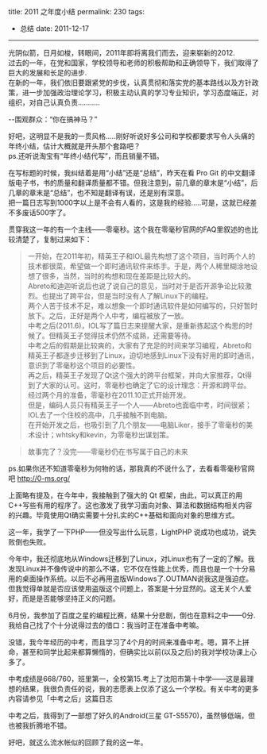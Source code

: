 title: 2011 之年度小结
permalink: 230
tags:
  - 总结
date: 2011-12-17
---

光阴似箭，日月如梭，转眼间，2011年即将离我们而去，迎来崭新的2012.  
过去的一年，在党和国家，学校领导和老师的积极帮助和正确领导下，我们取得了巨大的发展和长足的进步.  
在新的一年，我们依旧要跟紧党的步伐，认真贯彻和落实党的基本路线以及方针政策，进一步加强政治理论学习，积极主动认真的学习专业知识，学习态度端正，对组织，对自己认真负责...........

--围观群众：“你在搞神马？”

好吧，这明显不是我的一贯风格.....刚好听说好多公司和学校都要求写令人头痛的年终小结，估计大概就是开头那个套路吧？  
ps.还听说淘宝有“年终小结代写”，而且销量不错。

在写标题的时候，我纠结着是用“小结”还是“总结”，昨天在看 Pro Git 的中文翻译版电子书，书的质量和翻译质量都不错。但我注意到，前几章的章末是“小结”，后几章的章末是“总结”，也不知是翻译有误，还是别有深意。  
把一篇日志写到1000字以上是不会有人看的，这是我的经验.....可是，这就已经差不多废话500字了。

贯穿我这一年的有一个主线——零毫秒。这个我在零毫秒官网的FAQ里叙述的也比较清楚了，复制过来如下：


>一开始，在2011年初，精英王子和IOL最先构想了这个项目，当时两个人的技术都很菜，希望做一个即时通讯软件来练手。于是，两个人稀里糊涂地设想了很多，当然，当时的构想和现在差距是比较大的。  
Abreto和迪迦听说后也说了说自己的意见，当时对于是否开源争论比较激烈。也提出了跨平台，但是当时没有人了解Linux下的编程。  
两个人苦于技术不足，难以想象一个即时通讯软件是如何编写的，只好暂时放下。之后，正好是两个人中考，编程被放了一放。  
中考之后(2011.6)，IOL写了篇日志来提醒大家，是重新拣起这个构思的时候了。但精英王子觉得技术仍然不成熟，还需要等待。  
中考之后的假期是比较爽的，大家有了充足的时间来学习编程，Abreto和精英王子都逐步迁移到了Linux，迫切地感到Linux下没有好用的即时通讯，意识到了零毫秒这个项目的必要性。  
再之后，精英王子发现了Qt这个强大的跨平台框架，并向大家推荐，Qt得到了大家的认可。这时，零毫秒也确定了它的设计理念：开源和跨平台。
经过两个月的准备，零毫秒在2011.10正式开始开发。  
但是，编码人员只有精英王子一个人——Abreto也面临中考，时间很紧；IOL去了一个住校的高中，几乎接触不到电脑。  
在开始开发之后，也吸引到了几个朋友——电脑Liker，接手了零毫秒的美术设计；whtsky和kevin，为零毫秒出谋划策。

>故事完了？没完——零毫秒仍在书写属于自己的未来

ps.如果你还不知道零毫秒为何物的话，那我真的不说什么了，去看看零毫秒官网吧 <http://0-ms.org/>

上面略有提及，在今年中，我接触到了强大的 Qt 框架，由此，可以真正的用C++写些有用的程序了。这也激发了我学习面向对象、算法和数据结构相关内容的兴趣。毕竟使用Qt确实需要十分扎实的C++基础和面向对象的思维方式。

这一年，我学了一下PHP——但没写出什么玩意，LightPHP 说成功也成功，说失败倒也失败。

今年中，我还彻底地从Windows迁移到了Linux，对Linux也有了一定的了解。我发现Linux并不像传说中的那么不堪，它不仅在性能上优秀，而且也是一个十分易用的桌面操作系统。以后不必再用盗版Windows了.OUTMAN说我这是强迫症。但我觉得单就是否应该使用盗版这个问题上，答案是十分显然的。这无关个人爱好，而是是否能够坚持正义的问题。

6月份，我参加了百度之星的编程比赛，结果十分悲剧，倒也在意料之中——0分.我给自己找了个十分说得过去的借口：我当时正在准备中考嘛。

没错，我今年经历的中考，而且学习了4个月的时间来准备中考。嗯，算不上拼命，甚至和同学比起来都算懒惰的，但确实比以前(以及之后)的我对学校功课上心多了。

中考成绩是668/760，班里第一，全校第15.考上了沈阳市第十中学——这是最理想的结果，我很负责任的说，我的志愿表上仅添了这么一个学校。有关中考的更多内容请参见「中考之后」这篇日志

中考之后，我得到了一部想了好久的Android(三星 GT-S5570)，虽然够低端，但也被我折腾地不错。

好吧，就这么流水帐似的回顾了我的这一年。

